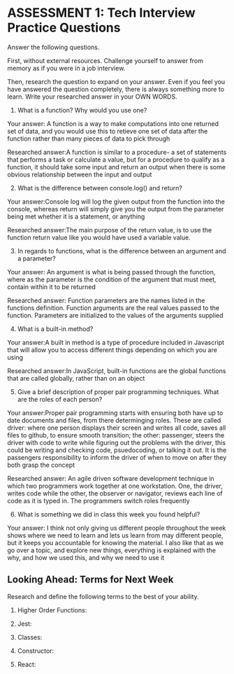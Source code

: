 # ASSESSMENT 1: Tech Interview Practice Questions
Answer the following questions.

First, without external resources. Challenge yourself to answer from memory as if you were in a job interview.

Then, research the question to expand on your answer. Even if you feel you have answered the question completely, there is always something more to learn. Write your researched answer in your OWN WORDS.

1. What is a function? Why would you use one?

  Your answer: A function is a way to make computations into one returned set of data, and you would use this to retieve one set of data after the function rather than many pieces of data to pick through

  Researched answer:A function is similar to a procedure- a set of statements that performs a task or calculate a value, but for a procedure to qualify as a function, it should take some input and return an output when there is some obvious relationship between the input and output



2. What is the difference between console.log() and return?

  Your answer:Console log will log the given output from the function into the console, whereas return will simply give you the output from the parameter being met whether it is a statement, or anything

  Researched answer:The main purpose of the return value, is to use the function return value like you would have used a variable value.



3. In regards to functions, what is the difference between an argument and a parameter?

  Your answer: An argument is what is being passed through the function, where as the parameter is the condition of the argument that must meet, contain within it to be returned

  Researched answer: Function parameters are the names listed in the functions definition. Function arguments are the real values passed to the function. Parameters are initialized to the values of the arguments supplied



4. What is a built-in method?

  Your answer:A built in method is a type of procedure included in Javascript that will allow you to access different things depending on which you are using

  Researched answer:In JavaScript, built-in functions are the global functions that are called globally, rather than on an object



5. Give a brief description of proper pair programming techniques. What are the roles of each person?

  Your answer:Proper pair programming starts with ensuring both have up to date documents and files, from there determinging roles. These are called driver: where one person displays their screen and writes all code, saves all files to github, to ensure smooth transition; the other: passenger, steers the driver with code to write while figuring out the problems with the driver, this could be writing and checking code, psuedocoding, or talking it out. It is the passengers responsibility to inform the driver of when to move on after they both grasp the concept

  Researched answer: An agile driven software development technique in which two programmers work together at one workstation. One, the driver, writes code while the other, the observer or navigator, reviews each line of code as it is typed in. The programmers switch roles frequently



6. What is something we did in class this week you found helpful?  

  Your answer: I think not only giving us different people throughout the week shows where we need to learn and lets us learn from may different people, but it keeps you accountable for knowing the material. I also like that as we go over a topic, and explore new things, everything is explained with the why, and how we used this, and why we need to use it



## Looking Ahead: Terms for Next Week

Research and define the following terms to the best of your ability.

1. Higher Order Functions:

2. Jest:

3. Classes:

4. Constructor:

5. React:
